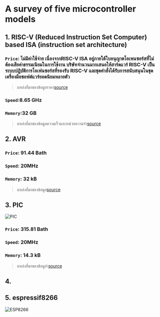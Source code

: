 # __A survey of five microcontroller models__ 
## 1. RISC-V (Reduced Instruction Set Computer) based ISA (instruction set architecture)
### ```Price```: ไม่มีค่าใช้จ่าย เนื่องจากRISC-V ISA อยู่ภายใต้ใบอนุญาตโอเพนซอร์สที่ไม่ต้องเสียค่าธรรมเนียมในการใช้งาน บริษัทจำนวนมากเสนอให้ฮาร์ดแวร์ RISC-V เป็นระบบปฏิบัติการโอเพ่นซอร์สที่รองรับ RISC-V และชุดคำสั่งได้รับการสนับสนุนในชุดเครื่องมือซอฟต์แวร์ยอดนิยมหลายตัว
> แหล่งที่มาของข้อมูลราคา[source](https://riscv.org/about/faq/)
### ```Speed```:8.65 GHz
### ```Memory```:32 GB
> แหล่งที่มาของข้อมูลความเร็วและหน่วยความจำ[source](https://www.linuxadictos.com/th/xiangshan-el-procesador-risc-v-chino-que-supera-al-cortex-a75.html?_gl=1%2A2j6mpk%2A_ga%2AYW1wLTlzRjJkQlY2cVIzVlE0NDF3enhPOGUyb3pkWU9nWW1ESWZRNUVOT1ZZazU3cTZSOGduS012OW9GMDZrR2dqVXM)

## 2. AVR
### ```Price```: 91.44 Bath
### ```Speed```: 20MHz
### ```Memory```: 32 kB
> แหล่งที่มาของข้อมูล[source](https://th.rs-online.com/web/p/microcontrollers/1310267p?cm_mmc=TH-PLA-DS3A-_-google-_-PLA_TH_EN_Semiconductors_Whoop-_-(TH:Whoop!)+Microcontrollers-_-1310267P&matchtype=&pla-804076338150&gclid=Cj0KCQiAjJOQBhCkARIsAEKMtO2jd7UatuGMZtvC732CERkandHzhJxmgWcKY_ogAW8nIDAEmhTlFGsaAqIREALw_wcB&gclsrc=aw.ds)




## 3. PIC
![PIC](https://res.cloudinary.com/rsc/image/upload/b_rgb:FFFFFF,c_pad,dpr_1.0,f_auto,q_auto,w_700/c_pad,w_700/F4672126-01)
### ```Price```: 315.81 Bath
### ```Speed```: 20MHz
### ```Memory```: 14.3 kB
> แหล่งที่มาของข้อมูลำ[source](https://th.rs-online.com/web/p/microcontrollers/4671690)


## 4. 
## 5. espressif8266
![ESP8266](https://upload.wikimedia.org/wikipedia/commons/8/84/ESP-01.jpg)
